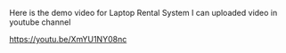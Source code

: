 Here is the demo video for Laptop Rental System
I can uploaded video in youtube channel

https://youtu.be/XmYU1NY08nc
